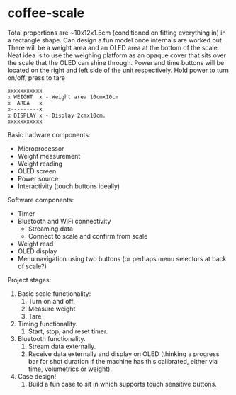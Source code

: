 # coffee-scale
Total proportions are ~10x12x1.5cm (conditioned on fitting everything in) in a rectangle shape. Can design a fun model once internals are worked out. There will be a weight area and an OLED area at the bottom of the scale. Neat idea is to use the weighing platform as an opaque cover that sits over the scale that the OLED can shine through. Power and time buttons will be located on the right and left side of the unit respectively. Hold power to turn on/off, press to tare 

```
xxxxxxxxxxx
x WEIGHT  x - Weight area 10cmx10cm
x  AREA   x   
x---------x
x DISPLAY x - Display 2cmx10cm.
xxxxxxxxxxx
```

Basic hadware components:
 - Microprocessor 
 - Weight measurement
 - Weight reading
 - OLED screen
 - Power source
 - Interactivity (touch buttons ideally)

Software components:
  - Timer
  - Bluetooth and WiFi connectivity
     - Streaming data
     - Connect to scale and confirm from scale
  - Weight read
  - OLED display 
  - Menu navigation using two buttons (or perhaps menu selectors at back of scale?)


Project stages:
1. Basic scale functionality:
   1. Turn on and off.
   2. Measure weight 
   3. Tare
2. Timing functionality. 
   1. Start, stop, and reset timer.
3. Bluetooth functionality.
   1. Stream data externally.
   2. Receive data externally and display on OLED (thinking a progress bar for shot duration if the machine has this calibrated, either via time, volumetrics or weight).
4. Case design!
   1. Build a fun case to sit in which supports touch sensitive buttons.
